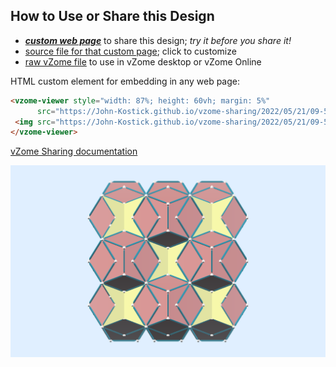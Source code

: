 
## How to Use or Share this Design

 - [***custom web page***][post] to share this design; *try it before you share it!*
 - [source file for that custom page][source]; click to customize
 - [raw vZome file][raw] to use in vZome desktop or vZome Online
 
 HTML custom element for embedding in any web page:
 ```html
<vzome-viewer style="width: 87%; height: 60vh; margin: 5%"
       src="https://John-Kostick.github.io/vzome-sharing/2022/05/21/09-50-52-Stacked-Dodecahedra/Stacked-Dodecahedra.vZome" >
  <img src="https://John-Kostick.github.io/vzome-sharing/2022/05/21/09-50-52-Stacked-Dodecahedra/Stacked-Dodecahedra.png" />
</vzome-viewer>
 ```

[vZome Sharing documentation](https://vzome.github.io/vzome/sharing.html#how-it-works)

![Image](<Stacked-Dodecahedra.png>)


[post]: <https://John-Kostick.github.io/vzome-sharing/2022/05/21/Stacked-Dodecahedra-09-50-52.html>
[source]: <https://github.com/John-Kostick/vzome-sharing/edit/main/_posts/2022-05-21-Stacked-Dodecahedra-09-50-52.md>
[raw]: <https://raw.githubusercontent.com/John-Kostick/vzome-sharing/main/2022/05/21/09-50-52-Stacked-Dodecahedra/Stacked-Dodecahedra.vZome>